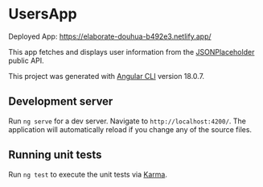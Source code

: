 # UsersApp

Deployed App: https://elaborate-douhua-b492e3.netlify.app/

This app fetches and displays user information from the [JSONPlaceholder](https://jsonplaceholder.typicode.com/users) public API.

This project was generated with [Angular CLI](https://github.com/angular/angular-cli) version 18.0.7.

## Development server

Run `ng serve` for a dev server. Navigate to `http://localhost:4200/`. The application will automatically reload if you change any of the source files.

## Running unit tests

Run `ng test` to execute the unit tests via [Karma](https://karma-runner.github.io).
